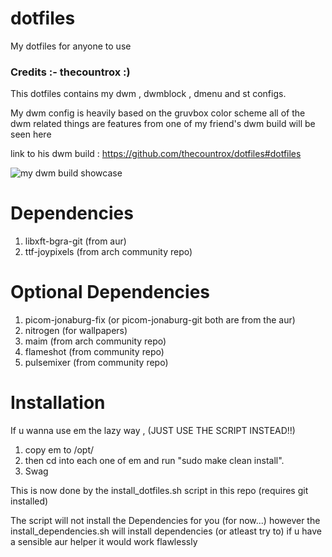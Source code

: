 # dotfiles
My dotfiles for anyone to use

### Credits :- thecountrox :)
This dotfiles contains my dwm , dwmblock , dmenu and st configs.

My dwm config is heavily based on the gruvbox color scheme 
all of the dwm related things are 
features from one of my friend's dwm build will be seen here

link to his dwm build : https://github.com/thecountrox/dotfiles#dotfiles

![my dwm build showcase](https://cdn.discordapp.com/attachments/788430037488893984/959360327961673728/2022-04-01_13-25.png)

# Dependencies

1) libxft-bgra-git (from aur)
2) ttf-joypixels (from arch community repo)

# Optional Dependencies

1) picom-jonaburg-fix (or picom-jonaburg-git both are from the aur)
2) nitrogen (for wallpapers)
3) maim (from arch community repo)
4) flameshot (from community repo)
5) pulsemixer (from community repo)

# Installation
If u wanna use em the lazy way , (JUST USE THE SCRIPT INSTEAD!!) 
1) copy em to /opt/ 
2) then cd into each one of em and run "sudo make clean install".
3) Swag

This is now done by the install_dotfiles.sh script in this repo (requires git installed)

The script will not install the Dependencies for you (for now...)
however the install_dependencies.sh will install dependencies (or atleast try to)
if u have a sensible aur helper it would work flawlessly
